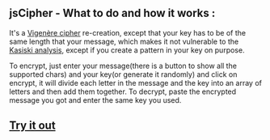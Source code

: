 ## jsCipher -  What to do and how it works : 
It's a [Vigenère cipher](http://crypto.interactive-maths.com/vigenegravere-cipher.html) re-creation, except that your key has to be of the same length that your message, which makes it not vulnerable to the [Kasiski analysis](http://crypto.interactive-maths.com/kasiski-analysis-breaking-the-code.html), except if you create a pattern in your key on purpose.

To encrypt, just enter your message(there is a button to show all the supported chars) and your key(or generate it randomly) and click on encrypt, it will divide each letter in the message and the key into an array of letters and then add them together. To decrypt, paste the encrypted message you got and enter the same key you used.

## [Try it out](https://yadrychnikovnicolay.github.io/jsCipher/)
